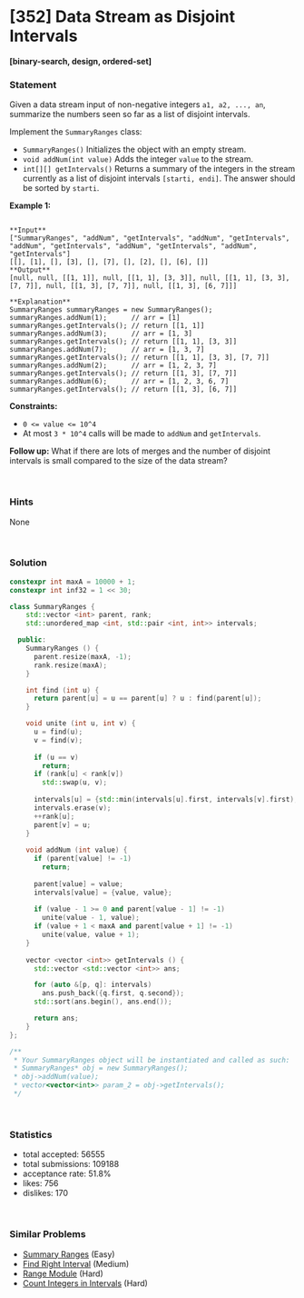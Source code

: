 # [352] Data Stream as Disjoint Intervals

**[binary-search, design, ordered-set]**

### Statement

Given a data stream input of non-negative integers `a1, a2, ..., an`, summarize the numbers seen so far as a list of disjoint intervals.

Implement the `SummaryRanges` class:

* `SummaryRanges()` Initializes the object with an empty stream.
* `void addNum(int value)` Adds the integer `value` to the stream.
* `int[][] getIntervals()` Returns a summary of the integers in the stream currently as a list of disjoint intervals `[starti, endi]`. The answer should be sorted by `starti`.


**Example 1:**

```

**Input**
["SummaryRanges", "addNum", "getIntervals", "addNum", "getIntervals", "addNum", "getIntervals", "addNum", "getIntervals", "addNum", "getIntervals"]
[[], [1], [], [3], [], [7], [], [2], [], [6], []]
**Output**
[null, null, [[1, 1]], null, [[1, 1], [3, 3]], null, [[1, 1], [3, 3], [7, 7]], null, [[1, 3], [7, 7]], null, [[1, 3], [6, 7]]]

**Explanation**
SummaryRanges summaryRanges = new SummaryRanges();
summaryRanges.addNum(1);      // arr = [1]
summaryRanges.getIntervals(); // return [[1, 1]]
summaryRanges.addNum(3);      // arr = [1, 3]
summaryRanges.getIntervals(); // return [[1, 1], [3, 3]]
summaryRanges.addNum(7);      // arr = [1, 3, 7]
summaryRanges.getIntervals(); // return [[1, 1], [3, 3], [7, 7]]
summaryRanges.addNum(2);      // arr = [1, 2, 3, 7]
summaryRanges.getIntervals(); // return [[1, 3], [7, 7]]
summaryRanges.addNum(6);      // arr = [1, 2, 3, 6, 7]
summaryRanges.getIntervals(); // return [[1, 3], [6, 7]]

```

**Constraints:**
* `0 <= value <= 10^4`
* At most `3 * 10^4` calls will be made to `addNum` and `getIntervals`.


**Follow up:** What if there are lots of merges and the number of disjoint intervals is small compared to the size of the data stream?

<br />

### Hints

None

<br />

### Solution

```cpp
constexpr int maxA = 10000 + 1;
constexpr int inf32 = 1 << 30;

class SummaryRanges {
    std::vector <int> parent, rank;
    std::unordered_map <int, std::pair <int, int>> intervals;

  public:
    SummaryRanges () {
      parent.resize(maxA, -1);
      rank.resize(maxA);
    }

    int find (int u) {
      return parent[u] = u == parent[u] ? u : find(parent[u]);
    }

    void unite (int u, int v) {
      u = find(u);
      v = find(v);
      
      if (u == v)
        return;
      if (rank[u] < rank[v])
        std::swap(u, v);
      
      intervals[u] = {std::min(intervals[u].first, intervals[v].first), std::max(intervals[u].second, intervals[v].second)};
      intervals.erase(v);
      ++rank[u];
      parent[v] = u;
    }
    
    void addNum (int value) {
      if (parent[value] != -1)
        return;
      
      parent[value] = value;
      intervals[value] = {value, value};
      
      if (value - 1 >= 0 and parent[value - 1] != -1)
        unite(value - 1, value);
      if (value + 1 < maxA and parent[value + 1] != -1)
        unite(value, value + 1);
    }
    
    vector <vector <int>> getIntervals () {
      std::vector <std::vector <int>> ans;

      for (auto &[p, q]: intervals)
        ans.push_back({q.first, q.second});
      std::sort(ans.begin(), ans.end());

      return ans;
    }
};

/**
 * Your SummaryRanges object will be instantiated and called as such:
 * SummaryRanges* obj = new SummaryRanges();
 * obj->addNum(value);
 * vector<vector<int>> param_2 = obj->getIntervals();
 */
```

<br />

### Statistics

- total accepted: 56555
- total submissions: 109188
- acceptance rate: 51.8%
- likes: 756
- dislikes: 170

<br />

### Similar Problems

- [Summary Ranges](https://leetcode.com/problems/summary-ranges) (Easy)
- [Find Right Interval](https://leetcode.com/problems/find-right-interval) (Medium)
- [Range Module](https://leetcode.com/problems/range-module) (Hard)
- [Count Integers in Intervals](https://leetcode.com/problems/count-integers-in-intervals) (Hard)
